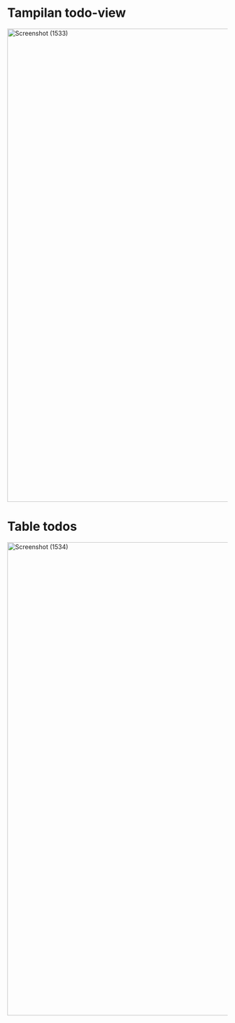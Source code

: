 # Tampilan todo-view
<img width="1920" height="1080" alt="Screenshot (1533)" src="https://github.com/user-attachments/assets/021b3553-8d49-4382-9309-512656589f7b" />

# Table todos
<img width="1920" height="1080" alt="Screenshot (1534)" src="https://github.com/user-attachments/assets/4e617fbc-ab65-442c-805a-c99dd277866d" />

